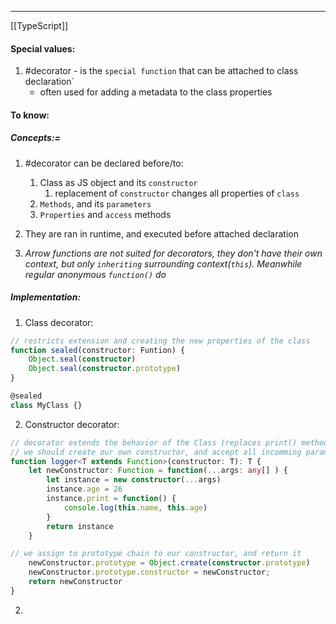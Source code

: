 ***
[[TypeScript]]
#### Special values:
1. #decorator - is the `special function` that can be attached to class declaration`
	- often used for adding a metadata to the class properties

#### To know:

##### Concepts:=
1. #decorator can be declared before/to:
	1. Class as JS object and its `constructor` 
		1. replacement of `constructor` changes all properties of `class` 
	2. `Methods`, and its `parameters` 
	3. `Properties` and `access` methods 

2. They are ran in runtime, and executed before attached declaration 
3. *Arrow functions are not suited for decorators, they don't have their own context, but only `inheriting` surrounding context(`this`). Meanwhile regular anonymous `function()` do*
##### Implementation:
1. Class decorator:
```ts
// restricts extension and creating the new properties of the class
function sealed(constructor: Funtion) {
	Object.seal(constructor)
	Object.seal(constructor.prototype)
}

@sealed 
class MyClass {}
```
2. Constructor decorator:
```ts
// decorator extends the behavior of the Class (replaces print() method)
// we should create our own constructor, and accept all incomming parameters
function logger<T extends Function>(constructor: T): T {  
    let newConstructor: Function = function(...args: any[] ) {  
        let instance = new constructor(...args)  
        instance.age = 26  
        instance.print = function() {  
            console.log(this.name, this.age)  
        }  
        return instance  
    }  

// we assign to prototype chain to our constructor, and return it
    newConstructor.prototype = Object.create(constructor.prototype)  
    newConstructor.prototype.constructor = newConstructor;  
    return newConstructor  
}
```

2. 
